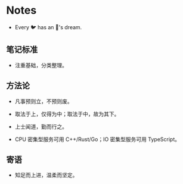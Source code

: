 # Notes

- Every 🐦 has an 🦅's dream.

## 笔记标准

- 注重基础，分类整理。

## 方法论

- 凡事预则立，不预则废。
- 取法于上，仅得为中；取法于中，故为其下。
- 上士闻道，勤而行之。

- CPU 密集型服务可用 C++/Rust/Go；IO 密集型服务可用 TypeScript。

## 寄语

- 知足而上进，温柔而坚定。

